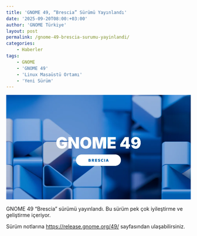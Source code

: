 ```yaml
---
title: 'GNOME 49, “Brescia” Sürümü Yayınlandı'
date: '2025-09-20T08:00:+03:00'
author: 'GNOME Türkiye'
layout: post
permalink: /gnome-49-brescia-surumu-yayinlandi/
categories:
    - Haberler
tags:
    - GNOME
    - 'GNOME 49'
    - 'Linux Masaüstü Ortamı'
    - 'Yeni Sürüm'
---
```


![GNOME 49](/media/2025/09/49.webp "GNOME 49 afişi")

GNOME 49 “Brescia” sürümü yayınlandı. Bu sürüm pek çok iyileştirme ve geliştirme içeriyor.

Sürüm notlarına <https://release.gnome.org/49/> sayfasından ulaşabilirsiniz.